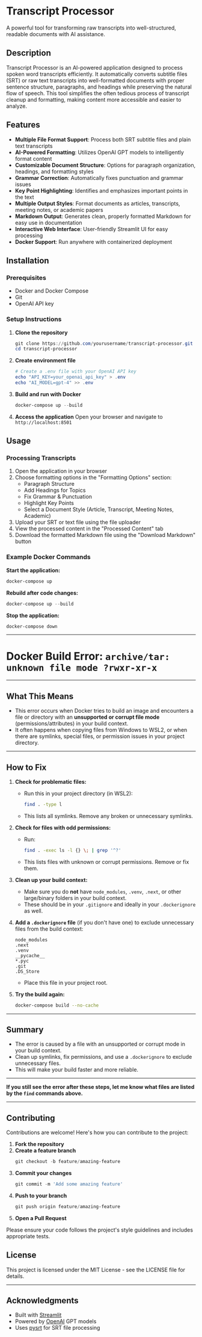 # Transcript Processor

A powerful tool for transforming raw transcripts into well-structured, readable documents with AI assistance.

## Description

Transcript Processor is an AI-powered application designed to process spoken word transcripts efficiently. It automatically converts subtitle files (SRT) or raw text transcripts into well-formatted documents with proper sentence structure, paragraphs, and headings while preserving the natural flow of speech. This tool simplifies the often tedious process of transcript cleanup and formatting, making content more accessible and easier to analyze.

## Features

- **Multiple File Format Support**: Process both SRT subtitle files and plain text transcripts
- **AI-Powered Formatting**: Utilizes OpenAI GPT models to intelligently format content
- **Customizable Document Structure**: Options for paragraph organization, headings, and formatting styles
- **Grammar Correction**: Automatically fixes punctuation and grammar issues
- **Key Point Highlighting**: Identifies and emphasizes important points in the text
- **Multiple Output Styles**: Format documents as articles, transcripts, meeting notes, or academic papers
- **Markdown Output**: Generates clean, properly formatted Markdown for easy use in documentation
- **Interactive Web Interface**: User-friendly Streamlit UI for easy processing
- **Docker Support**: Run anywhere with containerized deployment

## Installation

### Prerequisites
- Docker and Docker Compose
- Git
- OpenAI API key

### Setup Instructions

1. **Clone the repository**
   ```powershell
   git clone https://github.com/yourusername/transcript-processor.git
   cd transcript-processor
   ```

2. **Create environment file**
   ```powershell
   # Create a .env file with your OpenAI API key
   echo "API_KEY=your_openai_api_key" > .env
   echo "AI_MODEL=gpt-4" >> .env
   ```

3. **Build and run with Docker**
   ```powershell
   docker-compose up --build
   ```

4. **Access the application**
   Open your browser and navigate to `http://localhost:8501`

## Usage

### Processing Transcripts

1. Open the application in your browser
2. Choose formatting options in the "Formatting Options" section:
   - Paragraph Structure
   - Add Headings for Topics
   - Fix Grammar & Punctuation
   - Highlight Key Points
   - Select a Document Style (Article, Transcript, Meeting Notes, Academic)
3. Upload your SRT or text file using the file uploader
4. View the processed content in the "Processed Content" tab
5. Download the formatted Markdown file using the "Download Markdown" button

### Example Docker Commands

**Start the application:**
```powershell
docker-compose up
```

**Rebuild after code changes:**
```powershell
docker-compose up --build
```

**Stop the application:**
```powershell
docker-compose down
```

---

# Docker Build Error: `archive/tar: unknown file mode ?rwxr-xr-x`

---

## **What This Means**

- This error occurs when Docker tries to build an image and encounters a file or directory with an **unsupported or corrupt file mode** (permissions/attributes) in your build context.
- It often happens when copying files from Windows to WSL2, or when there are symlinks, special files, or permission issues in your project directory.

---

## **How to Fix**

1. **Check for problematic files:**
   - Run this in your project directory (in WSL2):
     ```sh
     find . -type l
     ```
   - This lists all symlinks. Remove any broken or unnecessary symlinks.

2. **Check for files with odd permissions:**
   - Run:
     ```sh
     find . -exec ls -l {} \; | grep '^?'
     ```
   - This lists files with unknown or corrupt permissions. Remove or fix them.

3. **Clean up your build context:**
   - Make sure you do **not** have `node_modules`, `.venv`, `.next`, or other large/binary folders in your build context.  
   - These should be in your `.gitignore` and ideally in your `.dockerignore` as well.

4. **Add a `.dockerignore` file** (if you don't have one) to exclude unnecessary files from the build context:
   ```
   node_modules
   .next
   .venv
   __pycache__
   *.pyc
   .git
   .DS_Store
   ```
   - Place this file in your project root.

5. **Try the build again:**
   ```sh
   docker-compose build --no-cache
   ```

---

## **Summary**

- The error is caused by a file with an unsupported or corrupt mode in your build context.
- Clean up symlinks, fix permissions, and use a `.dockerignore` to exclude unnecessary files.
- This will make your build faster and more reliable.

---

**If you still see the error after these steps, let me know what files are listed by the `find` commands above.**

---

## Contributing

Contributions are welcome! Here's how you can contribute to the project:

1. **Fork the repository**
2. **Create a feature branch**
   ```powershell
   git checkout -b feature/amazing-feature
   ```
3. **Commit your changes**
   ```powershell
   git commit -m 'Add some amazing feature'
   ```
4. **Push to your branch**
   ```powershell
   git push origin feature/amazing-feature
   ```
5. **Open a Pull Request**

Please ensure your code follows the project's style guidelines and includes appropriate tests.

## License

This project is licensed under the MIT License - see the LICENSE file for details.

---

## Acknowledgments

- Built with [Streamlit](https://streamlit.io/)
- Powered by [OpenAI](https://openai.com/) GPT models
- Uses [pysrt](https://github.com/byroot/pysrt) for SRT file processing
